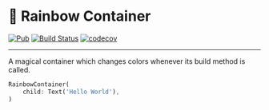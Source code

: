 # 🌈 Rainbow Container

[![Pub](https://img.shields.io/pub/v/rainbow_container.svg)](https://pub.dev/packages/rainbow_container)
[![Build Status](https://travis-ci.org/felangel/rainbow_container.svg?branch=master)](https://travis-ci.org/felangel/rainbow_container)
[![codecov](https://codecov.io/gh/felangel/rainbow_container/branch/master/graph/badge.svg)](https://codecov.io/gh/felangel/rainbow_container)

---

A magical container which changes colors whenever its build method is called.

```dart
RainbowContainer(
    child: Text('Hello World'),
)
```
